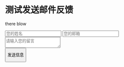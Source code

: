 # 测试发送邮件反馈

there blow

<form action="https://formspree.io/18786705350@163.com" method="post">
<input type="text" placeholder="您的姓名" name="name">
<input type="email" placeholder="您的邮箱" name="eamil">
<textarea name="message" id="doc-vld-ta-2-1" minlength="10"  placeholder="请输入您的留言"></textarea>
<div class="banner_btn pa">
<button style="line-height: 41px;" type="submit">发送信息</button>
</div>
</form>